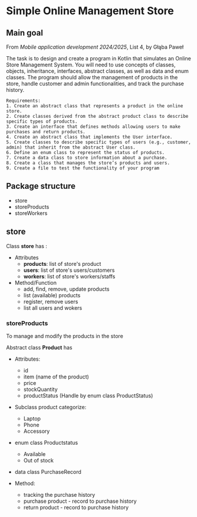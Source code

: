 # Simple Online Management Store

## Main goal
From _Mobile application development 2024/2025_, List 4, by Głąba Paweł

The task is to design and create a program in Kotlin that simulates an Online Store
Management System. You will need to use concepts of classes, objects, inheritance,
interfaces, abstract classes, as well as data and enum classes. The program should allow the
management of products in the store, handle customer and admin functionalities, and track the
purchase history.

    Requirements:
    1. Create an abstract class that represents a product in the online store.
    2. Create classes derived from the abstract product class to describe specific types of products.
    3. Create an interface that defines methods allowing users to make purchases and return products.
    4. Create an abstract class that implements the User interface.
    5. Create classes to describe specific types of users (e.g., customer, admin) that inherit from the abstract User class.
    6. Define an enum class to represent the status of products.
    7. Create a data class to store information about a purchase.
    8. Create a class that manages the store’s products and users.
    9. Create a file to test the functionality of your program

## Package structure
* store
* storeProducts
* storeWorkers

## store

Class **store** has :
* Attributes
    * **products**: list of store's product
    * **users**: list of store's users/customers
    * **workers**: list of store's workers/staffs
* Method/Function
    * add, find, remove, update products
    * list (available) products
    * register, remove users
    * list all users and wokers

### storeProducts
To manage and modify the products in the store

Abstract class **Product** has
* Attributes:
    * id
    * item (name of the product)
    * price
    * stockQuantity
    * productStatus (Handle by enum class ProductStatus)
* Subclass product categorize:
    * Laptop
    * Phone
    * Accessory
* enum class Productstatus
    * Available
    * Out of stock
* data class PurchaseRecord

* Method:
    * tracking the purchase history
    * purchase product - record to purchase history
    * return product - record to purchase history
